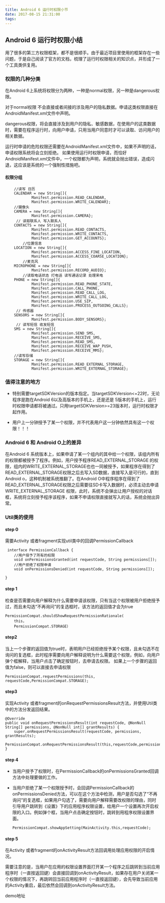 ```yaml
---
title: Android 6 运行时权限小节
date: 2017-08-15 21:31:00
tags:
---
```

## Android 6 运行时权限小结

用了很多的第三方权限框架，都不是很顺手。由于最近项目里使用的框架存在一些问题，于是自己阅读了官方的文档，梳理了运行时权限相关的知识点，并形成了一个工具类供复用。

### 权限的几种分类
在Android 6上系统将权限分为两种，一种是normal权限，另一种是dangerous权限。


对于normal权限 不会直接或者间接的涉及用户的隐私数据。申请这类权限直接在AndroidManifest.xml文件中声明。

dangerous权限，将会直接涉及到用户的隐私、敏感数据，在使用户的这类数据时，需要在程序运行时，向用户申请，只用当用户同意时才可以读取、访问用户的相关数据。

运行时申请的危险权限还需要在AndroidManifest.xml文件中，如果不声明的话，申请权限系统将会立刻拒绝。
如果使用运行时权限申请，而恰好AndroidManifest.xml文件中，一个权限都为声明，系统就会抛出错误，造成闪退，这应该是系统的一个强制性措施吧。

#### 权限分组
		//读写 日历
		CALENDAR = new String[]{
                Manifest.permission.READ_CALENDAR,
                Manifest.permission.WRITE_CALENDAR};
		//摄像头
        CAMERA = new String[]{
                Manifest.permission.CAMERA};
		 // 读取联系人 写入联系人
        CONTACTS = new String[]{
                Manifest.permission.READ_CONTACTS,
                Manifest.permission.WRITE_CONTACTS,
                Manifest.permission.GET_ACCOUNTS};
			//位置信息
        LOCATION = new String[]{
                Manifest.permission.ACCESS_FINE_LOCATION,
                Manifest.permission.ACCESS_COARSE_LOCATION};
			//麦克风
        MICROPHONE = new String[]{
                Manifest.permission.RECORD_AUDIO};
			//读取电话状态 打电话 读写通话记录 处理来电
        PHONE = new String[]{
                Manifest.permission.READ_PHONE_STATE,
                Manifest.permission.CALL_PHONE,
                Manifest.permission.READ_CALL_LOG,
                Manifest.permission.WRITE_CALL_LOG,
                Manifest.permission.USE_SIP,
                Manifest.permission.PROCESS_OUTGOING_CALLS};
		 // 传感器
        SENSORS = new String[]{
                Manifest.permission.BODY_SENSORS};
		 // 读写短信 收发短信
        SMS = new String[]{
                Manifest.permission.SEND_SMS,
                Manifest.permission.RECEIVE_SMS,
                Manifest.permission.READ_SMS,
                Manifest.permission.RECEIVE_WAP_PUSH,
                Manifest.permission.RECEIVE_MMS};
		//读写存储
        STORAGE = new String[]{
                Manifest.permission.READ_EXTERNAL_STORAGE,
                Manifest.permission.WRITE_EXTERNAL_STORAGE};



### 值得注意的地方
- 特别需要targetSDKVersion的版本指定。当targetSDKVersion<=22时，无论程序是跑在Android 6以及高版本的手机上，还是还是 5版本的手机上，运行时权限申请都将被通过。只用targetSDKVersion>=23版本时，运行时权限才起作用。

-  用户上一分钟授予了某一个权限，并不代表用户这一分钟依然具有这一个权限！！！


### Android 6 和 Android O上的差异

在Android 6 系统版本上，如果申请了某一个组内的其中给一个权限，该组内所有的权限都被授予了程序。例如，用户授予程序READ_EXTERNAL_STORAGE 的权限，组内的WRITE_EXTERNAL_STORAGE也也一同被授予，如果程序在得到了READ_EXTERNAL_STORAGE权限之后去写入SD数据，直接写入是可行的，直到Android o，这种机制被系统推翻了。在Android O中程序程序在得到了READ_EXTERNAL_STORAGE权限之后需要往SD卡写入数据时，必须主动去申请WRITE_EXTERNAL_STORAGE
权限，此时，系统不会弹出让用户授权的对话框，系统将立刻授予程序该程序，如果不申请权限直接就写入的话，系统会抛出异常。

### Util类的使用

#### step 0 

需要Activity 或者fragment实现util类中的回调PermissionCallback
	
	 interface PermissionCallback {
        //用户授予了所有的权限
        void onPermissionsGranted(int requestCode, String permissions[]);
        //用户拒绝了权限申请
        void onPermissionsDenied(int requestCode, String permissions[]);

    }


#### step 1 
检查是否需要向用户解释为什么需要申请该权限，只有当这个权限被用户拒绝授予过，而且未勾选“不再询问”的复选框时，该方法的返回值才会为true
	
	PermissionCompat.shouldShowRequestPermissionRationale(
		this，
		PermissionCompat.STORAGE）

#### step2

当上一个步骤的返回值为true时，表明用户已经拒绝授予某个权限，且未勾选不在询问的复选框，此时程序需要向用户解释说明为什么需要这个权限，例如，向用户弹个框解释，当用户点击了确定按钮时，去申请去权限。
如果上一个步骤的返回值为false，则可以直接去申请权限

	PermissionCompat.requestPermissions(this, requestCode,PermissionCompat.STORAGE);

#### step3

实现Activity 或者fragment的onRequestPermissionsResult方法，并使用Util类中的方法分发返回结果。

	@Override
    public void onRequestPermissionsResult(int requestCode, @NonNull String[] permissions, @NonNull int[] grantResults) {
        super.onRequestPermissionsResult(requestCode, permissions, grantResults);
        PermissionCompat.onRequestPermissionsResult(this,requestCode,permissions,grantResults);
    }
    
    
#### step 4   


  - 当用户授予了权限时，在PermissionCallback的onPermissionsGranted回调方法中处理要做的工作。
  - 当用户拒绝了某一个权限授予时，会回调PermissionCallback的onPermissionsDenied方法，可以在这个方法中检测，用户是否勾选了“不再询问”的复选框，如果用户勾选了，需要向用户解释需要改权限的理由，同时引导用户跳转到《设置》下的应用程序权限设置，给用户一个设置再次开启权限的入口。例如弹个框，当用户点击确定按钮时，跳转到用程序权限设置界面。
  
		PermissionCompat.showAppSetting(MainActivity.this,requestCode);

#### step 5
	
在Activity 或者fragment的onActivityResult方法回调用处理应用权限的开启情况。 

需要注意的是，当用户在应用的权限设置界面打开某一个程序之后跳转到当前应用程序时（一直按返回键）会直接回调到onActivityResult，如果存在用户关闭某一个权限的情况下，再跳转回当前应用程序时（一直按返回键），会先导致当前应用的Activity重启，最后依然会回调到onActivityResult方法。
  
  
  demo地址
  
  
  
		

		
		
			
	
			
		
	
	
	
	
